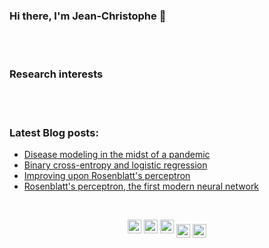 ### Hi there, I'm Jean-Christophe 👋

<br/>
<br/>

### Research interests


<br/>
<br/>

### Latest Blog posts:
<!-- BLOG-POST-LIST:START -->
- [Disease modeling in the midst of a pandemic](https://loiseau-jc.medium.com/disease-modeling-in-the-midst-of-a-pandemic-14e06f3cd63e)
- [Binary cross-entropy and logistic regression](https://towardsdatascience.com/binary-cross-entropy-and-logistic-regression-bf7098e75559)
- [Improving upon Rosenblatt's perceptron](https://towardsdatascience.com/improving-upon-rosenblatts-perceptron-d0517d3c5939)
- [Rosenblatt's perceptron, the first modern neural network](https://towardsdatascience.com/rosenblatts-perceptron-the-very-first-neural-network-37a3ec09038a)
<!-- BLOG-POST-LIST:END -->

<br/>

<p align="center">
    <a href="https://fr.linkedin.com/in/jean-christophe-loiseau-05832727/"><img alt="Jean-Christophe Loiseau | LinkedIn" width="22px" src="https://cdn.jsdelivr.net/npm/simple-icons@v3/icons/linkedin.svg"></a>
    <a href="https://twitter.com/loiseau_jc/"><img alt="loiseau_jc | Twitter" width="22px" src="https://cdn.jsdelivr.net/npm/simple-icons@v3/icons/twitter.svg"></a>
    <a href="https://github.com/loiseaujc/"><img alt="loiseaujc | GitHub" width="22px" src="https://cdn.jsdelivr.net/npm/simple-icons@v3/icons/github.svg"></a>
    <a href="https://www.researchgate.net/profile/Jean_Christophe_Loiseau/"><img align="center" alt="Jean-Christophe Loiseau | ResearchGate" width="22px" src="https://cdn.jsdelivr.net/npm/simple-icons@3.12.3/icons/researchgate.svg"></a>
    <a href="https://loiseau-jc.medium.com/"><img align="center" alt="Jean-Christophe Loiseau | Medium" width="22px" src="https://cdn.jsdelivr.net/npm/simple-icons@3.12.3/icons/medium.svg"></a>
<p/>

<!--
**loiseaujc/loiseaujc** is a ✨ _special_ ✨ repository because its `README.md` (this file) appears on your GitHub profile.

Here are some ideas to get you started:

- 🔭 I’m currently working on ...
- 🌱 I’m currently learning ...
- 👯 I’m looking to collaborate on ...
- 🤔 I’m looking for help with ...
- 💬 Ask me about ...
- 📫 How to reach me: ...
- 😄 Pronouns: ...
- ⚡ Fun fact: ...
-->
